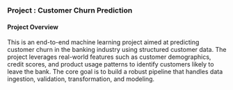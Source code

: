 ### Project : Customer Churn Prediction

#### Project Overview
This is an end-to-end machine learning project aimed at predicting customer churn in the banking industry using structured customer data. The project leverages real-world features such as customer demographics, credit scores, and product usage patterns to identify customers likely to leave the bank. The core goal is to build a robust pipeline that handles data ingestion, validation, transformation, and modeling.


